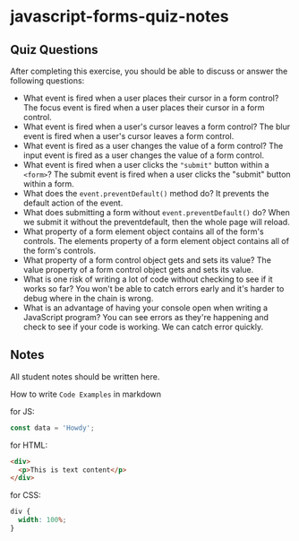 # javascript-forms-quiz-notes

## Quiz Questions

After completing this exercise, you should be able to discuss or answer the following questions:

- What event is fired when a user places their cursor in a form control?
  The focus event is fired when a user places their cursor in a form control.
- What event is fired when a user's cursor leaves a form control?
  The blur event is fired when a user's cursor leaves a form control.
- What event is fired as a user changes the value of a form control?
  The input event is fired as a user changes the value of a form control.
- What event is fired when a user clicks the `"submit"` button within a `<form>`?
  The submit event is fired when a user clicks the "submit" button within a form.
- What does the `event.preventDefault()` method do?
  It prevents the default action of the event.
- What does submitting a form without `event.preventDefault()` do?
  When we submit it without the preventdefault, then the whole page will reload.
- What property of a form element object contains all of the form's controls.
  The elements property of a form element object contains all of the form's controls.
- What property of a form control object gets and sets its value?
  The value property of a form control object gets and sets its value.
- What is one risk of writing a lot of code without checking to see if it works so far?
  You won't be able to catch errors early and it's harder to debug where in the chain is wrong.
- What is an advantage of having your console open when writing a JavaScript program?
  You can see errors as they're happening and check to see if your code is working. We can catch error quickly.

## Notes

All student notes should be written here.

How to write `Code Examples` in markdown

for JS:

```javascript
const data = 'Howdy';
```

for HTML:

```html
<div>
  <p>This is text content</p>
</div>
```

for CSS:

```css
div {
  width: 100%;
}
```
